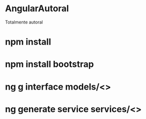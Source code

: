 # AngularAutoral
Totalmente autoral 
# npm install
# npm install bootstrap
# ng g interface models/<>
# ng generate service  services/<>


